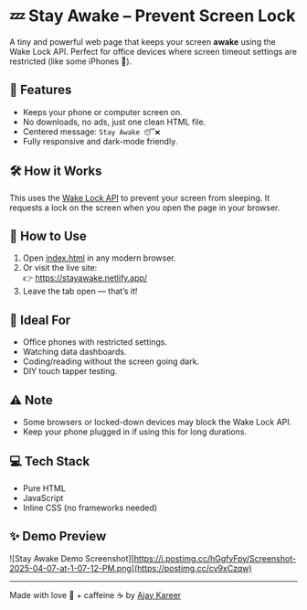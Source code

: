 # 💤 Stay Awake – Prevent Screen Lock

A tiny and powerful web page that keeps your screen **awake** using the Wake Lock API. Perfect for office devices where screen timeout settings are restricted (like some iPhones 😤).

## 🌟 Features
- Keeps your phone or computer screen on.
- No downloads, no ads, just one clean HTML file.
- Centered message: `Stay Awake 😴❌`
- Fully responsive and dark-mode friendly.

## 🛠 How it Works
This uses the [Wake Lock API](https://developer.mozilla.org/en-US/docs/Web/API/Wake_Lock_API) to prevent your screen from sleeping. It requests a lock on the screen when you open the page in your browser.

## 🚀 How to Use
1. Open [index.html](./index.html) in any modern browser.
2. Or visit the live site:  
   👉 https://stayawake.netlify.app/
3. Leave the tab open — that’s it!

## 📱 Ideal For
- Office phones with restricted settings.
- Watching data dashboards.
- Coding/reading without the screen going dark.
- DIY touch tapper testing.

## ⚠️ Note
- Some browsers or locked-down devices may block the Wake Lock API.
- Keep your phone plugged in if using this for long durations.

## 💻 Tech Stack
- Pure HTML
- JavaScript
- Inline CSS (no frameworks needed)

## ✨ Demo Preview

![Stay Awake Demo Screenshot][https://i.postimg.cc/hGgfyFpy/Screenshot-2025-04-07-at-1-07-12-PM.png](https://postimg.cc/cv9xCzqw)

---

Made with love 🧠 + caffeine ☕ by [Ajay Kareer](https://github.com/ajaykareer)
